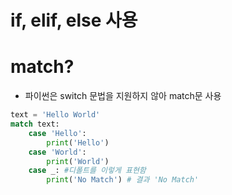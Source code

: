 # if, elif, else 사용
# match?
- 파이썬은 switch 문법을 지원하지 않아 match문 사용
```python 
text = 'Hello World'
match text:
    case 'Hello':
        print('Hello')
    case 'World':
        print('World')
    case _: #디폴트를 이렇게 표현함
        print('No Match') # 결과 'No Match'
```